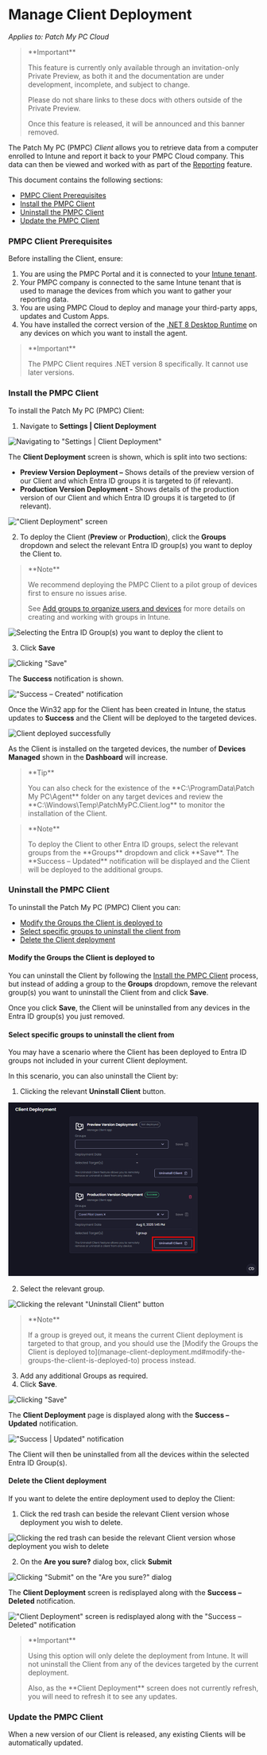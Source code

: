 # Manage Client Deployment

_Applies to: Patch My PC Cloud_

> \*\*Important\*\*
>
> This feature is currently only available through an invitation-only Private Preview, as both it and the documentation are under development, incomplete, and subject to change.
>
> Please do not share links to these docs with others outside of the Private Preview.
>
> Once this feature is released, it will be announced and this banner removed.

The Patch My PC (PMPC) _Client_ allows you to retrieve data from a computer enrolled to Intune and report it back to your PMPC Cloud company. This data can then be viewed and worked with as part of the [Reporting](../cloud-reporting/) feature.

This document contains the following sections:

* [PMPC Client Prerequisites](manage-client-deployment.md#pmpc-client-prerequisites)
* [Install the PMPC Client](manage-client-deployment.md#install-the-pmpc-client)
* [Uninstall the PMPC Client](manage-client-deployment.md#uninstall-the-pmpc-client)
* [Update the PMPC Client](manage-client-deployment.md#update-the-pmpc-client)

### PMPC Client Prerequisites

Before installing the Client, ensure:

1. You are using the PMPC Portal and it is connected to your [Intune tenant](manage-your-environments-in-cloud/manage-cloud-intune-tenants.md#connecting-to-an-intune-tenant).
2. Your PMPC company is connected to the same Intune tenant that is used to manage the devices from which you want to gather your reporting data.
3. You are using PMPC Cloud to deploy and manage your third-party apps, updates and Custom Apps.
4. You have installed the correct version of the [.NET 8 Desktop Runtime](https://dotnet.microsoft.com/en-us/download/dotnet/8.0) on any devices on which you want to install the agent.

> \*\*Important\*\*
>
> The PMPC Client requires .NET version 8 specifically. It cannot use later versions.

### Install the PMPC Client

To install the Patch My PC (PMPC) Client:

1. Navigate to **Settings | Client Deployment**

![Navigating to "Settings | Client Deployment"](../../_images/image-\(2724\).png)

The **Client Deployment** screen is shown, which is split into two sections:

* **Preview Version Deployment –** Shows details of the preview version of our Client and which Entra ID groups it is targeted to (if relevant).
* **Production Version Deployment -** Shows details of the production version of our Client and which Entra ID groups it is targeted to (if relevant).

!["Client Deployment" screen](../../_images/image-\(2725\).png)

2. To deploy the Client (**Preview** or **Production**), click the **Groups** dropdown and select the relevant Entra ID group(s) you want to deploy the Client to.

> \*\*Note\*\*
>
> We recommend deploying the PMPC Client to a pilot group of devices first to ensure no issues arise.
>
> See [Add groups to organize users and devices](https://learn.microsoft.com/en-us/intune/intune-service/fundamentals/groups-add) for more details on creating and working with groups in Intune.

![Selecting the Entra ID Group(s) you want to deploy the client to](../../_images/image-\(2726\).png)

3. Click **Save**

![Clicking "Save"](../../_images/image-\(2727\).png)

The **Success** notification is shown.

!["Success – Created" notification](../../_images/image-\(2728\).png)

Once the Win32 app for the Client has been created in Intune, the status updates to **Success** and the Client will be deployed to the targeted devices.

![Client deployed successfully](../../_images/image-\(2729\).png)

As the Client is installed on the targeted devices, the number of **Devices Managed** shown in the **Dashboard** will increase.

> \*\*Tip\*\*
>
> You can also check for the existence of the \*\*C:\ProgramData\Patch My PC\Agent\*\* folder on any target devices and review the \*\*C:\Windows\Temp\PatchMyPC.Client.log\*\* to monitor the installation of the Client.

> \*\*Note\*\*
>
> To deploy the Client to other Entra ID groups, select the relevant groups from the \*\*Groups\*\* dropdown and click \*\*Save\*\*. The \*\*Success – Updated\*\* notification will be displayed and the Client will be deployed to the additional groups.

### Uninstall the PMPC Client

To uninstall the Patch My PC (PMPC) Client you can:

* [Modify the Groups the Client is deployed to](manage-client-deployment.md#modify-the-groups-the-client-is-deployed-to)
* [Select specific groups to uninstall the client from](manage-client-deployment.md#select-specific-groups-to-uninstall-the-client-from)
* [Delete the Client deployment](manage-client-deployment.md#delete-the-client-deployment)

#### Modify the Groups the Client is deployed to

You can uninstall the Client by following the [Install the PMPC Client](manage-client-deployment.md#install-the-pmpc-client) process, but instead of adding a group to the **Groups** dropdown, remove the relevant group(s) you want to uninstall the Client from and click **Save**.

Once you click **Save**, the Client will be uninstalled from any devices in the Entra ID group(s) you just removed.

#### Select specific groups to uninstall the client from

You may have a scenario where the Client has been deployed to Entra ID groups not included in your current Client deployment.

In this scenario, you can also uninstall the Client by:

1. Clicking the relevant **Uninstall Client** button.

![Clicking the relevant "Uninstall Client" button](../../_images/image.png)

2. Select the relevant group.

![Clicking the relevant "Uninstall Client" button](../../_images/image-\(1\).png)

> \*\*Note\*\*
>
> If a group is greyed out, it means the current Client deployment is targeted to that group, and you should use the \[Modify the Groups the Client is deployed to]\(manage-client-deployment.md#modify-the-groups-the-client-is-deployed-to) process instead.

3. Add any additional Groups as required.
4. Click **Save**.

![Clicking "Save"](../../_images/image-\(2\).png)

The **Client Deployment** page is displayed along with the **Success – Updated** notification.

!["Success | Updated" notification](../../_images/image-\(3\).png)

The Client will then be uninstalled from all the devices within the selected Entra ID Group(s).

#### Delete the Client deployment

If you want to delete the entire deployment used to deploy the Client:

1. Click the red trash can beside the relevant Client version whose deployment you wish to delete.

![Clicking the red trash can beside the relevant Client version whose deployment you wish to delete](../../_images/image-\(4\).png)

2. On the **Are you sure?** dialog box, click **Submit**

![Clicking "Submit" on the "Are you sure?" dialog](../../_images/image-\(5\).png)

The **Client Deployment** screen is redisplayed along with the **Success – Deleted** notification.

!["Client Deployment" screen is redisplayed along with the "Success – Deleted" notification](../../_images/image-\(6\).png)

> \*\*Important\*\*
>
> Using this option will only delete the deployment from Intune. It will not uninstall the Client from any of the devices targeted by the current deployment.
>
> Also, as the \*\*Client Deployment\*\* screen does not currently refresh, you will need to refresh it to see any updates.

### Update the PMPC Client

When a new version of our Client is released, any existing Clients will be automatically updated.
